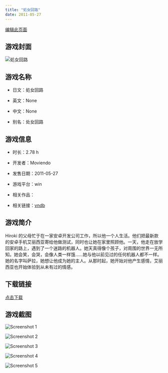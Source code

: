 ```yaml
---
title: "処女回路"
date: 2011-05-27
---
```

[编辑此页面](https://github.com/ACG-3/ADV3-source/blob/main/source/_posts/games/%E5%87%A6%E5%A5%B3%E5%9B%9E%E8%B7%AF.md)

## 游戏封面

![処女回路](https%3A//pan.timero.xyz/onedrive/img_lib_001/%E5%87%A6%E5%A5%B3%E5%9B%9E%E8%B7%AF_cover.avif)


## 游戏名称

- 日文：処女回路
- 英文：None
- 中文：None

- 别名：处女回路


## 游戏信息

- 时长：2.78 h
- 开发者：Moviendo
- 发售日期：2011-05-27
- 游戏平台：win
- 相关作品：

- 相关链接：[vndb](https://vndb.org/v7043)


## 游戏简介

Hiroki 的父母忙于在一家安卓开发公司工作，所以他一个人生活。他们把最新款的安卓手机艾丽西亚寄给他做测试，同时也让她在家里照顾他。一天，他走在放学回家的路上，遇到了一个迷路的机器人。她天真得像个孩子，对周围的世界一无所知。她会笑，会哭，会像人类一样饿......她与他以前见过的任何机器人都不一样。她的名字叫萨拉，她想让他成为她的主人。从那时起，她开始对他产生感情，艾丽西亚也开始体验到从未有过的情感。




## 下载链接

[点击下载](https://pan.timero.xyz/onedrive/adv_lib_001/%E5%87%A6%E5%A5%B3%E5%9B%9E%E8%B7%AF)


## 游戏截图


![Screenshot 1](https%3A//pan.timero.xyz/onedrive/img_lib_001/%E5%87%A6%E5%A5%B3%E5%9B%9E%E8%B7%AF_Screenshot_1.avif)

![Screenshot 2](https%3A//pan.timero.xyz/onedrive/img_lib_001/%E5%87%A6%E5%A5%B3%E5%9B%9E%E8%B7%AF_Screenshot_2.avif)

![Screenshot 3](https%3A//pan.timero.xyz/onedrive/img_lib_001/%E5%87%A6%E5%A5%B3%E5%9B%9E%E8%B7%AF_Screenshot_3.avif)

![Screenshot 4](https%3A//pan.timero.xyz/onedrive/img_lib_001/%E5%87%A6%E5%A5%B3%E5%9B%9E%E8%B7%AF_Screenshot_4.avif)

![Screenshot 5](https%3A//pan.timero.xyz/onedrive/img_lib_001/%E5%87%A6%E5%A5%B3%E5%9B%9E%E8%B7%AF_Screenshot_5.avif)

